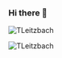 ### Hi there 👋

<p align="left"> <img src="https://komarev.com/ghpvc/?username=TLeitzbach&label=Profile%20views&color=0e75b6&style=flat" alt="TLeitzbach" /> </p>

<!--  <p><img align="left" src="https://github-readme-stats.vercel.app/api/top-langs?username=TLeitzbach&show_icons=true&locale=en&layout=compact" alt="TLeitzbach" /></p>-->

<p><img align="center" src="https://github-readme-streak-stats.herokuapp.com/?user=TLeitzbach&" alt="TLeitzbach" /></p>

<!-- [![Thilo's Public GitHub stats](https://github-readme-stats.vercel.app/api?username=Tleitzbach&&show_icons=true&theme=tokyonight)](https://github.com/Tleitzbach/github-readme-stats)

<!--
**TLeitzbach/TLeitzbach** is a ✨ _special_ ✨ repository because its `README.md` (this file) appears on your GitHub profile.

Here are some ideas to get you started:

- 🔭 I’m currently working on ...
- 🌱 I’m currently learning ...
- 👯 I’m looking to collaborate on ...
- 🤔 I’m looking for help with ...
- 💬 Ask me about ...
- 📫 How to reach me: ...
- 😄 Pronouns: ...
- ⚡ Fun fact: ...
-->
